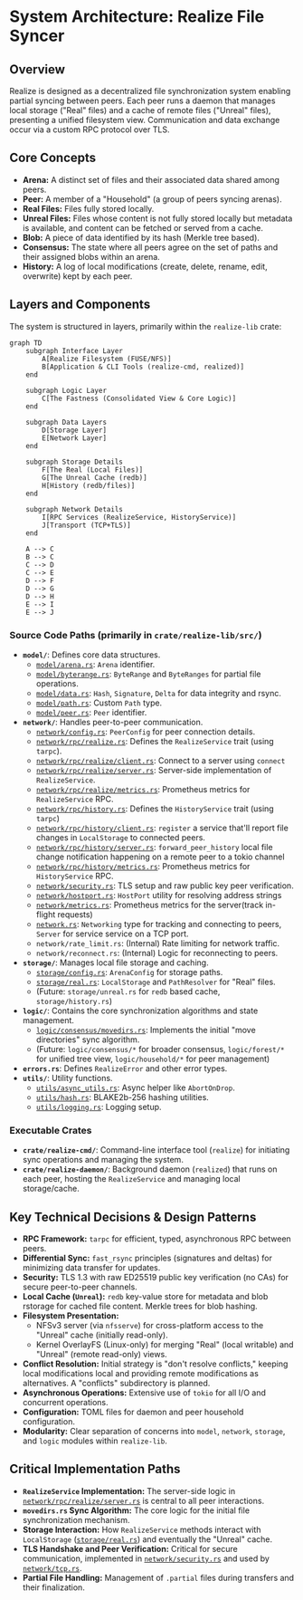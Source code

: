 # System Architecture: Realize File Syncer

## Overview

Realize is designed as a decentralized file synchronization system enabling partial syncing between peers. Each peer runs a daemon that manages local storage ("Real" files) and a cache of remote files ("Unreal" files), presenting a unified filesystem view. Communication and data exchange occur via a custom RPC protocol over TLS.

## Core Concepts

*   **Arena:** A distinct set of files and their associated data shared among peers.
*   **Peer:** A member of a "Household" (a group of peers syncing arenas).
*   **Real Files:** Files fully stored locally.
*   **Unreal Files:** Files whose content is not fully stored locally but metadata is available, and content can be fetched or served from a cache.
*   **Blob:** A piece of data identified by its hash (Merkle tree based).
*   **Consensus:** The state where all peers agree on the set of paths and their assigned blobs within an arena.
*   **History:** A log of local modifications (create, delete, rename, edit, overwrite) kept by each peer.

## Layers and Components

The system is structured in layers, primarily within the `realize-lib` crate:

```mermaid
graph TD
    subgraph Interface Layer
        A[Realize Filesystem (FUSE/NFS)]
        B[Application & CLI Tools (realize-cmd, realized)]
    end

    subgraph Logic Layer
        C[The Fastness (Consolidated View & Core Logic)]
    end

    subgraph Data Layers
        D[Storage Layer]
        E[Network Layer]
    end

    subgraph Storage Details
        F[The Real (Local Files)]
        G[The Unreal Cache (redb)]
        H[History (redb/files)]
    end

    subgraph Network Details
        I[RPC Services (RealizeService, HistoryService)]
        J[Transport (TCP+TLS)]
    end

    A --> C
    B --> C
    C --> D
    C --> E
    D --> F
    D --> G
    D --> H
    E --> I
    E --> J
```

### Source Code Paths (primarily in `crate/realize-lib/src/`)

*   **`model/`**: Defines core data structures.
    *   [`model/arena.rs`](crate/realize-lib/src/model/arena.rs): `Arena` identifier.
    *   [`model/byterange.rs`](crate/realize-lib/src/model/byterange.rs): `ByteRange` and `ByteRanges` for partial file operations.
    *   [`model/data.rs`](crate/realize-lib/src/model/data.rs): `Hash`, `Signature`, `Delta` for data integrity and rsync.
    *   [`model/path.rs`](crate/realize-lib/src/model/path.rs): Custom `Path` type.
    *   [`model/peer.rs`](crate/realize-lib/src/model/peer.rs): `Peer` identifier.
*   **`network/`**: Handles peer-to-peer communication.
    *   [`network/config.rs`](crate/realize-lib/src/network/config.rs): `PeerConfig` for peer connection details.
    *   [`network/rpc/realize.rs`](crate/realize-lib/src/network/rpc/realize.rs): Defines the `RealizeService` trait (using `tarpc`).
    *   [`network/rpc/realize/client.rs`](crate/realize-lib/src/network/rpc/realize/client.rs): Connect to a server using `connect`
    *   [`network/rpc/realize/server.rs`](crate/realize-lib/src/network/rpc/realize/server.rs): Server-side implementation of `RealizeService`.
    *   [`network/rpc/realize/metrics.rs`](crate/realize-lib/src/network/rpc/realize/metrics.rs): Prometheus metrics for `RealizeService` RPC.
    *   [`network/rpc/history.rs`](crate/history-lib/src/network/rpc/history.rs): Defines the `HistoryService` trait (using `tarpc`)
    *   [`network/rpc/history/client.rs`](crate/history-lib/src/network/rpc/history/client.rs): `register` a service that'll report file changes in `LocalStorage` to connected peers.
    *   [`network/rpc/history/server.rs`](crate/history-lib/src/network/rpc/history/server.rs): `forward_peer_history` local file change notification happening on a remote peer to a tokio channel
    *   [`network/rpc/history/metrics.rs`](crate/history-lib/src/network/rpc/history/metrics.rs): Prometheus metrics for `HistoryService` RPC.
    *   [`network/security.rs`](crate/realize-lib/src/network/security.rs): TLS setup and raw public key peer verification.
    *   [`network/hostport.rs`](crate/realize-lib/src/network/hostport.rs): `HostPort` utility for resolving address strings
    *   [`network/metrics.rs`](crate/realize-lib/src/network/metrics.rs): Prometheus metrics for the server(track in-flight requests)
    *   [`network.rs`](crate/realize-lib/src/network.rs): `Networking` type for tracking and connecting to peers, `Server` for service service on a TCP port.
    *   `network/rate_limit.rs`: (Internal) Rate limiting for network traffic.
    *   `network/reconnect.rs`: (Internal) Logic for reconnecting to peers.
*   **`storage/`**: Manages local file storage and caching.
    *   [`storage/config.rs`](crate/realize-lib/src/storage/config.rs): `ArenaConfig` for storage paths.
    *   [`storage/real.rs`](crate/realize-lib/src/storage/real.rs): `LocalStorage` and `PathResolver` for "Real" files.
    *   (Future: `storage/unreal.rs` for `redb` based cache, `storage/history.rs`)
*   **`logic/`**: Contains the core synchronization algorithms and state management.
    *   [`logic/consensus/movedirs.rs`](crate/realize-lib/src/logic/consensus/movedirs.rs): Implements the initial "move directories" sync algorithm.
    *   (Future: `logic/consensus/*` for broader consensus, `logic/forest/*` for unified tree view, `logic/household/*` for peer management)
*   **`errors.rs`**: Defines `RealizeError` and other error types.
*   **`utils/`**: Utility functions.
    *   [`utils/async_utils.rs`](crate/realize-lib/src/utils/async_utils.rs): Async helper like `AbortOnDrop`.
    *   [`utils/hash.rs`](crate/realize-lib/src/utils/hash.rs): BLAKE2b-256 hashing utilities.
    *   [`utils/logging.rs`](crate/realize-lib/src/utils/logging.rs): Logging setup.

### Executable Crates

*   **`crate/realize-cmd/`**: Command-line interface tool (`realize`) for initiating sync operations and managing the system.
*   **`crate/realize-daemon/`**: Background daemon (`realized`) that runs on each peer, hosting the `RealizeService` and managing local storage/cache.

## Key Technical Decisions & Design Patterns

*   **RPC Framework:** `tarpc` for efficient, typed, asynchronous RPC between peers.
*   **Differential Sync:** `fast_rsync` principles (signatures and deltas) for minimizing data transfer for updates.
*   **Security:** TLS 1.3 with raw ED25519 public key verification (no CAs) for secure peer-to-peer channels.
*   **Local Cache (`Unreal`):** `redb` key-value store for metadata and blob rstorage for cached file content. Merkle trees for blob hashing.
*   **Filesystem Presentation:**
    *   NFSv3 server (via `nfsserve`) for cross-platform access to the "Unreal" cache (initially read-only).
    *   Kernel OverlayFS (Linux-only) for merging "Real" (local writable) and "Unreal" (remote read-only) views.
*   **Conflict Resolution:** Initial strategy is "don't resolve conflicts," keeping local modifications local and providing remote modifications as alternatives. A "conflicts" subdirectory is planned.
*   **Asynchronous Operations:** Extensive use of `tokio` for all I/O and concurrent operations.
*   **Configuration:** TOML files for daemon and peer household configuration.
*   **Modularity:** Clear separation of concerns into `model`, `network`, `storage`, and `logic` modules within `realize-lib`.

## Critical Implementation Paths

*   **`RealizeService` Implementation:** The server-side logic in [`network/rpc/realize/server.rs`](crate/realize-lib/src/network/rpc/realize/server.rs) is central to all peer interactions.
*   **`movedirs.rs` Sync Algorithm:** The core logic for the initial file synchronization mechanism.
*   **Storage Interaction:** How `RealizeService` methods interact with `LocalStorage` ([`storage/real.rs`](crate/realize-lib/src/storage/real.rs)) and eventually the "Unreal" cache.
*   **TLS Handshake and Peer Verification:** Critical for secure communication, implemented in [`network/security.rs`](crate/realize-lib/src/network/security.rs) and used by [`network/tcp.rs`](crate/realize-lib/src/network/tcp.rs).
*   **Partial File Handling:** Management of `.partial` files during transfers and their finalization.

